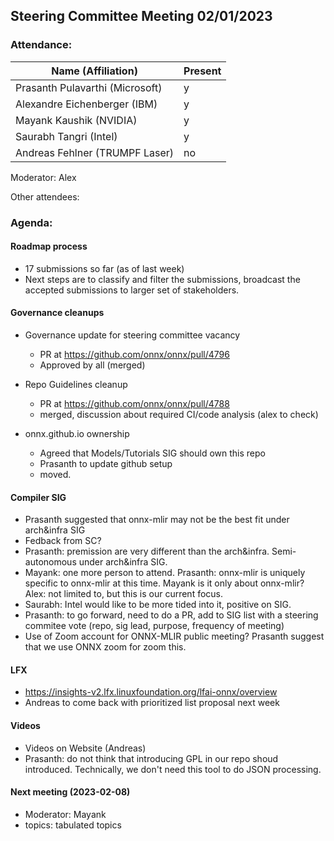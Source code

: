## Steering Committee Meeting 02/01/2023

### Attendance:

| Name (Affiliation)              | Present  |
| ------------------------------- | -------- |
| Prasanth Pulavarthi (Microsoft) | y  |
| Alexandre Eichenberger (IBM)    | y  |
| Mayank Kaushik (NVIDIA)         | y  |
| Saurabh Tangri (Intel)          | y  |
| Andreas Fehlner (TRUMPF Laser)  | no  |

Moderator: Alex

Other attendees: 

### Agenda:
  
  #### Roadmap process
  - 17 submissions so far (as of last week)
  - Next steps are to classify and filter the submissions, broadcast the accepted submissions to larger set of stakeholders.
  
  #### Governance cleanups
  - Governance update for steering committee vacancy
    - PR at https://github.com/onnx/onnx/pull/4796
    - Approved by all (merged)
    
  - Repo Guidelines cleanup
    - PR at https://github.com/onnx/onnx/pull/4788
    - merged, discussion about required CI/code analysis (alex to check)
  
  - onnx.github.io ownership
    - Agreed that Models/Tutorials SIG should own this repo
    - Prasanth to update github setup
    - moved.
  
  #### Compiler SIG
  - Prasanth suggested that onnx-mlir may not be the best fit under arch&infra SIG
  - Fedback from SC?
  - Prasanth: premission are very different than the arch&infra. Semi-autonomous under arch&infra SIG.
  - Mayank: one more person to attend. Prasanth: onnx-mlir is uniquely specific to onnx-mlir at this time. Mayank is it only about onnx-mlir? Alex: not limited to, but this is our current focus.
  - Saurabh: Intel would like to be more tided into it, positive on SIG.
  - Prasanth: to go forward, need to do a PR, add to SIG list with a steering commitee vote (repo, sig lead, purpose, frequency of meeting)
  - Use of Zoom account for ONNX-MLIR public meeting? Prasanth suggest that we use ONNX zoom for zoom this.

  #### LFX 
  - https://insights-v2.lfx.linuxfoundation.org/lfai-onnx/overview
  - Andreas to come back with prioritized list proposal next week

  #### Videos 
  - Videos on Website (Andreas)
  - Prasanth: do not think that introducing GPL in our repo shoud introduced. Technically, we don't need this tool to do JSON processing.

  #### Next meeting (2023-02-08)
  - Moderator: Mayank
  - topics: tabulated topics

  
